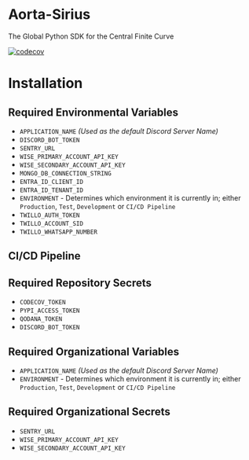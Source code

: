 # Aorta-Sirius

The Global Python SDK for the Central Finite Curve

[![codecov](https://codecov.io/gh/kontinuum-investments/Aorta-Sirius/branch/production/graph/badge.svg?token=TYY4X666XE)](https://codecov.io/gh/kontinuum-investments/Aorta-Sirius)

# Installation

## Required Environmental Variables

- `APPLICATION_NAME` _(Used as the default Discord Server Name)_
- `DISCORD_BOT_TOKEN`
- `SENTRY_URL`
- `WISE_PRIMARY_ACCOUNT_API_KEY`
- `WISE_SECONDARY_ACCOUNT_API_KEY`
- `MONGO_DB_CONNECTION_STRING`
- `ENTRA_ID_CLIENT_ID`
- `ENTRA_ID_TENANT_ID`
- `ENVIRONMENT` - Determines which environment it is currently in; either `Production`, `Test`, `Development` or `CI/CD Pipeline`
- `TWILLO_AUTH_TOKEN`
- `TWILLO_ACCOUNT_SID`
- `TWILLO_WHATSAPP_NUMBER`

## CI/CD Pipeline
## Required Repository Secrets
- `CODECOV_TOKEN`
- `PYPI_ACCESS_TOKEN`
- `QODANA_TOKEN`
- `DISCORD_BOT_TOKEN`

## Required Organizational Variables
- `APPLICATION_NAME` _(Used as the default Discord Server Name)_
- `ENVIRONMENT` - Determines which environment it is currently in; either `Production`, `Test`, `Development` or `CI/CD Pipeline`

## Required Organizational Secrets
- `SENTRY_URL`
- `WISE_PRIMARY_ACCOUNT_API_KEY`
- `WISE_SECONDARY_ACCOUNT_API_KEY`